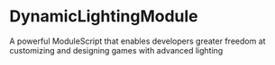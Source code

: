 # DynamicLightingModule
A powerful ModuleScript that enables developers greater freedom at customizing and designing games with advanced lighting
